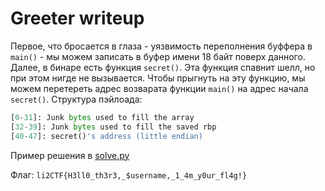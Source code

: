 # Greeter writeup
Первое, что бросается в глаза - уязвимость переполнения буффера в `main()` - мы можем записать в буфер имени 18 байт поверх данного. Далее, в бинаре есть функция `secret()`. Эта функция спавнит шелл, но при этом нигде не вызывается. Чтобы прыгнуть на эту функцию, мы можем перетереть адрес возварата функции `main()` на адрес начала  `secret()`. Структура пэйлоада:

```py
[0-31]: Junk bytes used to fill the array
[32-39]: Junk bytes used to fill the saved rbp
[40-47]: secret()'s address (little endian)
```

Пример решения в [solve.py](solve.py)

Флаг: `li2CTF{H3ll0_th3r3,_$username,_1_4m_y0ur_fl4g!}`
